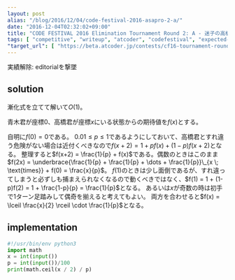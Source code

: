 ```yaml
---
layout: post
alias: "/blog/2016/12/04/code-festival-2016-asapro-2-a/"
date: "2016-12-04T02:32:02+09:00"
title: "CODE FESTIVAL 2016 Elimination Tournament Round 2: A - 迷子の高橋君 / Takahashi is Missing!"
tags: [ "competitive", "writeup", "atcoder", "codefestival", "expected-value" ]
"target_url": [ "https://beta.atcoder.jp/contests/cf16-tournament-round2-open/tasks/asaporo_e" ]
---
```


実績解除: editorialを撃墜

## solution

漸化式を立てて解いて$O(1)$。

青木君が座標$0$、高橋君が座標$x$にいる状態からの期待値を$f(x)$とする。

自明に$f(0) = 0$である。
$0.01 \le p \le 1$であるようにしておいて、高橋君とすれ違う危険がない場合は近付くべきなので$f(x+2) = 1 + pf(x) + (1-p)f(x+2)$となる。
整理すると$f(x+2) = \frac{1}{p} + f(x)$である。偶数のときはこのまま$f(2x) = \underbrace{\frac{1}{p} + \frac{1}{p} + \dots + \frac{1}{p}}\_{x \; \text{times}} + f(0) = \frac{x}{p}$。
$f(1)$のときは少し面倒であるが、すれ違ってしまうと必ずしも捕まえられなくなるので動くべきではなく、$f(1) = 1 + (1-p)f(2) = 1 + \frac{1-p}{p} = \frac{1}{p}$となる。
あるいは$x$が奇数の時は初手で$1$ターン足踏みして偶奇を揃えると考えてもよい。
両方を合わせると$f(x) = \lceil \frac{x}{2} \rceil \cdot \frac{1}{p}$となる。

## implementation

``` python
#!/usr/bin/env python3
import math
x = int(input())
p = int(input())/100
print(math.ceil(x / 2) / p)
```
